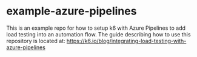 # example-azure-pipelines

This is an example repo for how to setup k6 with Azure Pipelines to add load testing into an automation flow. The guide describing how to use this repository is located at: https://k6.io/blog/integrating-load-testing-with-azure-pipelines
